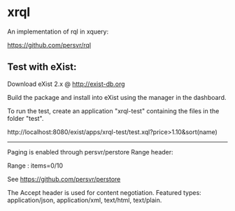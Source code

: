 xrql
====

An implementation of rql in xquery:

https://github.com/persvr/rql

Test with eXist:
--------

Download eXist 2.x @ http://exist-db.org

Build the package and install into eXist using the manager in the dashboard.

To run the test, create an application "xrql-test" containing the files in the folder "test".

http://localhost:8080/exist/apps/xrql-test/test.xql?price>1.10&sort(name)

---

Paging is enabled through persvr/perstore Range header:

Range : items=0/10

See https://github.com/persvr/perstore

The Accept header is used for content negotiation. Featured types: application/json, application/xml, text/html, text/plain.
